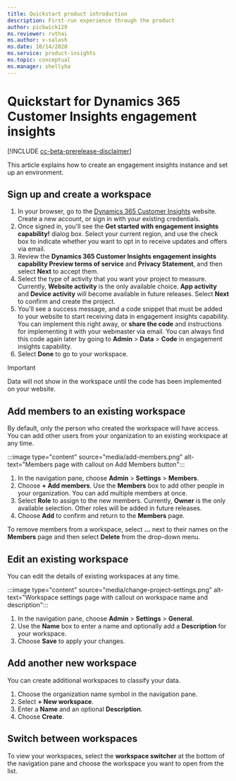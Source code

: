 ```yaml
---
title: Quickstart product introduction 
description: First-run experience through the product
author: pickwick129
ms.reviewer: ruthai
ms.author: v-salash
ms.date: 10/14/2020
ms.service: product-insights
ms.topic: conceptual
ms.manager: shellyha
---
```


# Quickstart for Dynamics 365 Customer Insights engagement insights

[!INCLUDE [cc-beta-prerelease-disclaimer](includes/cc-beta-prerelease-disclaimer.md)]

This article explains how to create an engagement insights instance and set up an environment.

## Sign up and create a workspace

1. In your browser, go to the [Dynamics 365 Customer Insights](https://pi.dynamics.com/) website. Create a new account, or sign in with your existing credentials.
2. Once signed in, you'll see the **Get started with engagement insights capability!** dialog box. Select your current region, and use the check box to indicate whether you want to opt in to receive updates and offers via email.
3. Review the **Dynamics 365 Customer Insights engagement insights capability Preview terms of service** and **Privacy Statement**, and then select **Next** to accept them.
4. Select the type of activity that you want your project to measure. Currently, **Website activity** is the only available choice. **App activity** and **Device activity** will become available in future releases. Select **Next** to confirm and create the project.
5. You'll see a success message, and a code snippet that must be added to your website to start receiving data in  engagement insights capability. You can implement this right away, or **share the code** and instructions for implementing it with your webmaster via email. You can always find this code again later by going to **Admin** > **Data** > **Code** in engagement insights capability.
6. Select **Done** to go to your workspace.

> [!IMPORTANT]
> Data will not show in the workspace until the code has been implemented on your website.

## Add members to an existing workspace

By default, only the person who created the workspace will have access. You can add other users from your organization to an existing workspace at any time.

:::image type="content" source="media/add-members.png" alt-text="Members page with callout on Add Members button":::

1. In the navigation pane, choose **Admin** > **Settings** > **Members**.
2. Choose **+ Add members**. Use the  **Members** box to add other people in your organization. You can add multiple members at once.
3. Select **Role** to assign to the new members. Currently, **Owner** is the only available selection. Other roles will be added in future releases.
4. Choose **Add** to confirm and return to the **Members** page.

To remove members from a workspace, select **...** next to their names on the **Members** page and then select **Delete** from the drop-down menu.

## Edit an existing workspace

You can edit the details of existing workspaces at any time.

:::image type="content" source="media/change-project-settings.png" alt-text="Workspace settings page with callout on workspace name and description":::

1. In the navigation pane, choose **Admin** > **Settings** > **General**.
1. Use the  **Name** box to enter a name and optionally add a **Description** for your workspace.
1. Choose **Save** to apply your changes.

## Add another new workspace

You can create additional workspaces to classify your data.

1. Choose the organization name symbol in the navigation pane.
2. Select **+ New workspace**.
3. Enter a **Name** and an optional **Description**.
4. Choose **Create**.

## Switch between workspaces

To view your workspaces, select the **workspace switcher** at the bottom of the navigation pane and choose the workspace you want to open from the list.

